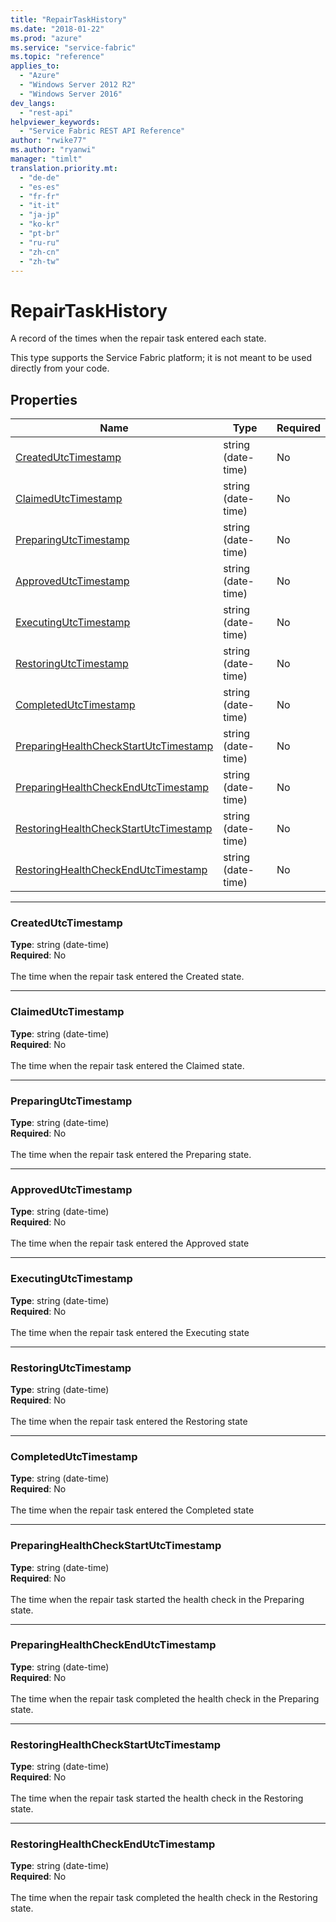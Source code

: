 ```yaml
---
title: "RepairTaskHistory"
ms.date: "2018-01-22"
ms.prod: "azure"
ms.service: "service-fabric"
ms.topic: "reference"
applies_to: 
  - "Azure"
  - "Windows Server 2012 R2"
  - "Windows Server 2016"
dev_langs: 
  - "rest-api"
helpviewer_keywords: 
  - "Service Fabric REST API Reference"
author: "rwike77"
ms.author: "ryanwi"
manager: "timlt"
translation.priority.mt: 
  - "de-de"
  - "es-es"
  - "fr-fr"
  - "it-it"
  - "ja-jp"
  - "ko-kr"
  - "pt-br"
  - "ru-ru"
  - "zh-cn"
  - "zh-tw"
---
```

# RepairTaskHistory

A record of the times when the repair task entered each state.

This type supports the Service Fabric platform; it is not meant to be used directly from your code.


## Properties
| Name | Type | Required |
| --- | --- | --- |
| [CreatedUtcTimestamp](#createdutctimestamp) | string (date-time) | No |
| [ClaimedUtcTimestamp](#claimedutctimestamp) | string (date-time) | No |
| [PreparingUtcTimestamp](#preparingutctimestamp) | string (date-time) | No |
| [ApprovedUtcTimestamp](#approvedutctimestamp) | string (date-time) | No |
| [ExecutingUtcTimestamp](#executingutctimestamp) | string (date-time) | No |
| [RestoringUtcTimestamp](#restoringutctimestamp) | string (date-time) | No |
| [CompletedUtcTimestamp](#completedutctimestamp) | string (date-time) | No |
| [PreparingHealthCheckStartUtcTimestamp](#preparinghealthcheckstartutctimestamp) | string (date-time) | No |
| [PreparingHealthCheckEndUtcTimestamp](#preparinghealthcheckendutctimestamp) | string (date-time) | No |
| [RestoringHealthCheckStartUtcTimestamp](#restoringhealthcheckstartutctimestamp) | string (date-time) | No |
| [RestoringHealthCheckEndUtcTimestamp](#restoringhealthcheckendutctimestamp) | string (date-time) | No |

____
### CreatedUtcTimestamp
__Type__: string (date-time) <br/>
__Required__: No<br/>
<br/>
The time when the repair task entered the Created state.

____
### ClaimedUtcTimestamp
__Type__: string (date-time) <br/>
__Required__: No<br/>
<br/>
The time when the repair task entered the Claimed state.

____
### PreparingUtcTimestamp
__Type__: string (date-time) <br/>
__Required__: No<br/>
<br/>
The time when the repair task entered the Preparing state.

____
### ApprovedUtcTimestamp
__Type__: string (date-time) <br/>
__Required__: No<br/>
<br/>
The time when the repair task entered the Approved state

____
### ExecutingUtcTimestamp
__Type__: string (date-time) <br/>
__Required__: No<br/>
<br/>
The time when the repair task entered the Executing state

____
### RestoringUtcTimestamp
__Type__: string (date-time) <br/>
__Required__: No<br/>
<br/>
The time when the repair task entered the Restoring state

____
### CompletedUtcTimestamp
__Type__: string (date-time) <br/>
__Required__: No<br/>
<br/>
The time when the repair task entered the Completed state

____
### PreparingHealthCheckStartUtcTimestamp
__Type__: string (date-time) <br/>
__Required__: No<br/>
<br/>
The time when the repair task started the health check in the Preparing state.

____
### PreparingHealthCheckEndUtcTimestamp
__Type__: string (date-time) <br/>
__Required__: No<br/>
<br/>
The time when the repair task completed the health check in the Preparing state.

____
### RestoringHealthCheckStartUtcTimestamp
__Type__: string (date-time) <br/>
__Required__: No<br/>
<br/>
The time when the repair task started the health check in the Restoring state.

____
### RestoringHealthCheckEndUtcTimestamp
__Type__: string (date-time) <br/>
__Required__: No<br/>
<br/>
The time when the repair task completed the health check in the Restoring state.
